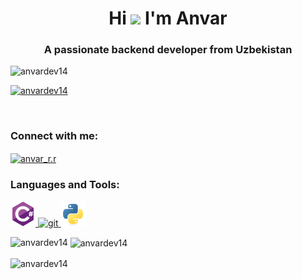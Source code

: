 <h1 align="center">Hi <img src="https://media3.giphy.com/media/v1.Y2lkPTc5MGI3NjExZzhueHo4czVlNGpiZm0xZXhwcXZuZnVsZ3k2ODg1bXVtZTZoOWg0NCZlcD12MV9pbnRlcm5hbF9naWZfYnlfaWQmY3Q9cw/gM5qFksULw54NMWyry/giphy.webp" width="30px"> I'm Anvar</h1>
<h3 align="center">A passionate backend developer from Uzbekistan</h3>

<p align="left"> <img src="https://komarev.com/ghpvc/?username=anvardev14&label=Profile%20views&color=0e75b6&style=flat" alt="anvardev14" /> </p>

<p align="left"> <a href="https://github.com/ryo-ma/github-profile-trophy"><img src="https://github-profile-trophy.vercel.app/?username=anvardev14" alt="anvardev14" /></a> </p>

<p align="left"> <a href="https://twitter.com/" target="blank"><img src="https://img.shields.io/twitter/follow/?logo=twitter&style=for-the-badge" alt="" /></a> </p>

<h3 align="left">Connect with me:</h3>
<p align="left">
<a href="https://instagram.com/anvar_r.r" target="blank"><img align="center" src="https://raw.githubusercontent.com/rahuldkjain/github-profile-readme-generator/master/src/images/icons/Social/instagram.svg" alt="anvar_r.r" height="30" width="40" /></a>
</p>

<h3 align="left">Languages and Tools:</h3>
<p align="left"> <a href="https://www.w3schools.com/cs/" target="_blank" rel="noreferrer"> <img src="https://raw.githubusercontent.com/devicons/devicon/master/icons/csharp/csharp-original.svg" alt="csharp" width="40" height="40"/> </a> <a href="https://git-scm.com/" target="_blank" rel="noreferrer"> <img src="https://www.vectorlogo.zone/logos/git-scm/git-scm-icon.svg" alt="git" width="40" height="40"/> </a> <a href="https://www.python.org" target="_blank" rel="noreferrer"> <img src="https://raw.githubusercontent.com/devicons/devicon/master/icons/python/python-original.svg" alt="python" width="40" height="40"/> </a> </p>

<p><img align="left" src="https://github-readme-stats.vercel.app/api/top-langs?username=anvardev14&show_icons=true&locale=en&layout=compact" alt="anvardev14" /></p>

<p>&nbsp;<img align="center" src="https://github-readme-stats.vercel.app/api?username=anvardev14&show_icons=true&locale=en" alt="anvardev14" /></p>

<p><img align="center" src="https://github-readme-streak-stats.herokuapp.com/?user=anvardev14&" alt="anvardev14" /></p>
